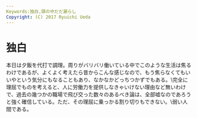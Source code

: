 ```yaml
---
Keywords:独白,頭の中だだ漏らし
Copyright: (C) 2017 Ryuichi Ueda
---
```


# 独白
本日は夕飯を代打で調理。周りがバリバリ働いている中でこのような生活は焦るわけであるが、よくよく考えたら昔からこんな感じなので、もう焦らなくてもいいやという気分にもなることもあり、なかなかどっちつかずでもある。\\完全に理屈でものを考えると、人に労働力を提供しなきゃいけない理由など無いわけで、過去の幾つかの職場で飛び交った数々のあるべき論は、全部嘘なのであろうと強く確信している。ただ、その理屈に乗っかる割り切りもできない。\\弱い人間である。
